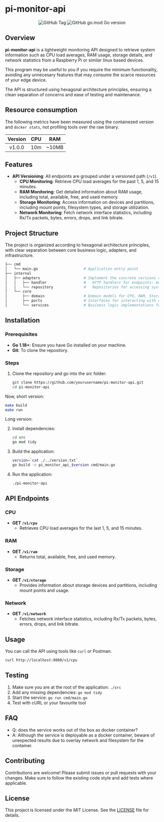 # pi-monitor-api

<p align="center">
    <img alt="GitHub Tag" src="https://img.shields.io/github/v/tag/alvmarrod/pi-monitor-api">
    <img alt="GitHub go.mod Go version" src="https://img.shields.io/github/go-mod/go-version/alvmarrod/pi-monitor-api">
</p>

## Overview

**pi-monitor-api** is a lightweight monitoring API designed to retrieve system information such as CPU load averages, RAM usage, storage details, and network statistics from a Raspberry Pi or similar linux based devices.

This program may be useful to you if you require the minimum functionality, avoiding any unnecesary features that may consume the scarce resources of your edge device.

The API is structured using hexagonal architecture principles, ensuring a clean separation of concerns and ease of testing and maintenance.

## Resource consumption

The following metrics have been measured using the containezed version and `docker stats`, not profiling tools over the raw binary.

| **Version** | **CPU** | **RAM** |
|:---:|:---:|:---:|
| v1.0.0 | 10m | ~10MB |

## Features

- **API Versioning**: All endpoints are grouped under a versioned path (`/v1`).
  - **CPU Monitoring**: Retrieve CPU load averages for the past 1, 5, and 15 minutes.
  - **RAM Monitoring**: Get detailed information about RAM usage, including total, available, free, and used memory.
  - **Storage Monitoring**: Access information on devices and partitions, including mount points, filesystem types, and storage utilization.
  - **Network Monitoring**: Fetch network interface statistics, including Rx/Tx packets, bytes, errors, drops, and link bitrate.

## Project Structure

The project is organized according to hexagonal architecture principles, with clear separation between core business logic, adapters, and infrastructure.

```bash
├── cmd
│   └── main.go                     # Application entry point
├── internal
│   ├── adapters                    # Implement the concrete versions of the ports for each domain
│   │   ├── handler                 #   HTTP handlers for endpoints: map them to service methods
│   │   └── repository              #   Repositories for accessing system information: interact with databases, files, or other storage systems to provide data
│   └── core
│       ├── domain                  # Domain models for CPU, RAM, Storage, and Network
│       ├── ports                   # Interfaces for interacting with repositories and services
│       └── services                # Business logic implementations for each domain
```

## Installation

### Prerequisites

- **Go 1.18+**: Ensure you have Go installed on your machine.
- **Git**: To clone the repository.

### Steps

1. Clone the repository and go into the src folder:

   ```bash
   git clone https://github.com/yourusername/pi-monitor-api.git
   cd pi-monitor-api
   ```

Now, short version:

```bash
make build
make run
```

Long version:

2. Install dependencies:

   ```bash
   cd src
   go mod tidy
   ```

3. Build the application:

   ```bash
   version=`cat ./../version.txt`
   go build -o pi_monitor_api_$version cmd/main.go
   ```

4. Run the application:

   ```bash
   ./pi-monitor-api
   ```

## API Endpoints

### CPU

- **GET `/v1/cpu`**
  - Retrieves CPU load averages for the last 1, 5, and 15 minutes.

### RAM

- **GET `/v1/ram`**
  - Returns total, available, free, and used memory.

### Storage

- **GET `/v1/storage`**
  - Provides information about storage devices and partitions, including mount points and usage.

### Network

- **GET `/v1/network`**
  - Fetches network interface statistics, including Rx/Tx packets, bytes, errors, drops, and link bitrate.

## Usage

You can call the API using tools like `curl` or Postman:

```bash
curl http://localhost:8080/v1/cpu
```

## Testing

1. Make sure you are at the root of the application: `./src`
2. Add any missing dependencies: `go mod tidy`
3. Start the service: `go run cmd/main.go`
4. Test with cURL or your favourite tool

## FAQ

- Q: does the service works out of the box as docker container?
- A: Although the service is deployable as a docker container, beware of unexpected results due to overlay network and filesystem for the container.

## Contributing

Contributions are welcome! Please submit issues or pull requests with your changes. Make sure to follow the existing code style and add tests where applicable.

## License

This project is licensed under the MIT License. See the [LICENSE](LICENSE) file for details.
